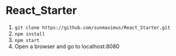 # React_Starter


1. ```git clone https://github.com/sunmaximus/React_Starter.git```
2. ```npm install ```
3. ```npm start ```
4. Open a browser and go to localhost:8080
